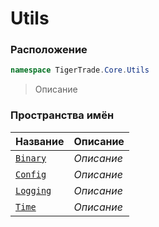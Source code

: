 
# Utils
### Расположение
```csharp    
namespace TigerTrade.Core.Utils
```
> Описание


### Пространства имён
| Название | Описание |
| --- | --- |
| [`Binary`](./Utils/Binary.md) | *Описание* |
| [`Config`](./Utils/Config.md) | *Описание* |
| [`Logging`](./Utils/Logging.md) | *Описание* |
| [`Time`](./Utils/Time.md) | *Описание* |
